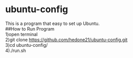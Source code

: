 # ubuntu-config <br/>
This is a program that easy to set up Ubuntu. <br/>
##How to Run Program <br/>
1)open terminal <br/>
2)git clone https://github.com/hedone21/ubuntu-config.git <br/>
3)cd ubuntu-config/ <br/>
4)./run.sh 
